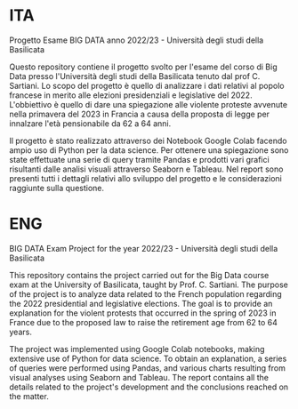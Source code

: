 # ITA
Progetto Esame BIG DATA anno 2022/23 - Università degli studi della Basilicata

Questo repository contiene il progetto svolto per l'esame del corso di Big Data presso l'Università degli studi della Basilicata tenuto dal prof C. Sartiani.
Lo scopo del progetto è quello di analizzare i dati relativi al popolo francese in merito alle elezioni presidenziali e legislative del 2022. 
L'obbiettivo è quello di dare una spiegazione alle violente proteste avvenute nella primavera del 2023 in Francia a causa della proposta di legge per innalzare l'età pensionabile da 62 a 64 anni.

Il progetto è stato realizzato attraverso dei Notebook Google Colab facendo ampio uso di Python per la data science.
Per ottenere una spiegazione sono state effettuate una serie di query tramite Pandas e prodotti vari grafici risultanti dalle analisi visuali attraverso Seaborn e Tableau.
Nel report sono presenti tutti i dettagli relativi allo sviluppo del progetto e le considerazioni raggiunte sulla questione. 
# ENG
BIG DATA Exam Project for the year 2022/23 - Università degli studi della Basilicata

This repository contains the project carried out for the Big Data course exam at the University of Basilicata, taught by Prof. C. Sartiani. The purpose of the project is to analyze data related to the French population regarding the 2022 presidential and legislative elections. The goal is to provide an explanation for the violent protests that occurred in the spring of 2023 in France due to the proposed law to raise the retirement age from 62 to 64 years.

The project was implemented using Google Colab notebooks, making extensive use of Python for data science. To obtain an explanation, a series of queries were performed using Pandas, and various charts resulting from visual analyses using Seaborn and Tableau.
The report contains all the details related to the project's development and the conclusions reached on the matter.

